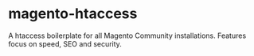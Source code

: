 magento-htaccess
================

A htaccess boilerplate for all Magento Community installations. Features focus on speed, SEO and security.
